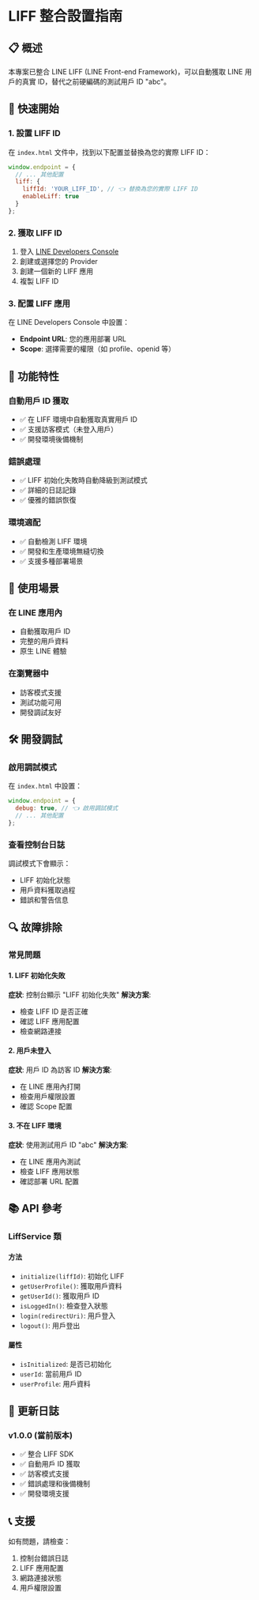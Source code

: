 # LIFF 整合設置指南

## 📋 概述
本專案已整合 LINE LIFF (LINE Front-end Framework)，可以自動獲取 LINE 用戶的真實 ID，替代之前硬編碼的測試用戶 ID "abc"。

## 🚀 快速開始

### 1. 設置 LIFF ID
在 `index.html` 文件中，找到以下配置並替換為您的實際 LIFF ID：

```javascript
window.endpoint = {
  // ... 其他配置
  liff: {
    liffId: 'YOUR_LIFF_ID', // 👈 替換為您的實際 LIFF ID
    enableLiff: true
  }
};
```

### 2. 獲取 LIFF ID
1. 登入 [LINE Developers Console](https://developers.line.biz/)
2. 創建或選擇您的 Provider
3. 創建一個新的 LIFF 應用
4. 複製 LIFF ID

### 3. 配置 LIFF 應用
在 LINE Developers Console 中設置：
- **Endpoint URL**: 您的應用部署 URL
- **Scope**: 選擇需要的權限（如 profile、openid 等）

## 🔧 功能特性

### 自動用戶 ID 獲取
- ✅ 在 LIFF 環境中自動獲取真實用戶 ID
- ✅ 支援訪客模式（未登入用戶）
- ✅ 開發環境後備機制

### 錯誤處理
- ✅ LIFF 初始化失敗時自動降級到測試模式
- ✅ 詳細的日誌記錄
- ✅ 優雅的錯誤恢復

### 環境適配
- ✅ 自動檢測 LIFF 環境
- ✅ 開發和生產環境無縫切換
- ✅ 支援多種部署場景

## 📱 使用場景

### 在 LINE 應用內
- 自動獲取用戶 ID
- 完整的用戶資料
- 原生 LINE 體驗

### 在瀏覽器中
- 訪客模式支援
- 測試功能可用
- 開發調試友好

## 🛠️ 開發調試

### 啟用調試模式
在 `index.html` 中設置：

```javascript
window.endpoint = {
  debug: true, // 👈 啟用調試模式
  // ... 其他配置
};
```

### 查看控制台日誌
調試模式下會顯示：
- LIFF 初始化狀態
- 用戶資料獲取過程
- 錯誤和警告信息

## 🔍 故障排除

### 常見問題

#### 1. LIFF 初始化失敗
**症狀**: 控制台顯示 "LIFF 初始化失敗"
**解決方案**: 
- 檢查 LIFF ID 是否正確
- 確認 LIFF 應用配置
- 檢查網路連接

#### 2. 用戶未登入
**症狀**: 用戶 ID 為訪客 ID
**解決方案**:
- 在 LINE 應用內打開
- 檢查用戶權限設置
- 確認 Scope 配置

#### 3. 不在 LIFF 環境
**症狀**: 使用測試用戶 ID "abc"
**解決方案**:
- 在 LINE 應用內測試
- 檢查 LIFF 應用狀態
- 確認部署 URL 配置

## 📚 API 參考

### LiffService 類

#### 方法
- `initialize(liffId)`: 初始化 LIFF
- `getUserProfile()`: 獲取用戶資料
- `getUserId()`: 獲取用戶 ID
- `isLoggedIn()`: 檢查登入狀態
- `login(redirectUri)`: 用戶登入
- `logout()`: 用戶登出

#### 屬性
- `isInitialized`: 是否已初始化
- `userId`: 當前用戶 ID
- `userProfile`: 用戶資料

## 🔄 更新日誌

### v1.0.0 (當前版本)
- ✅ 整合 LIFF SDK
- ✅ 自動用戶 ID 獲取
- ✅ 訪客模式支援
- ✅ 錯誤處理和後備機制
- ✅ 開發環境支援

## 📞 支援

如有問題，請檢查：
1. 控制台錯誤日誌
2. LIFF 應用配置
3. 網路連接狀態
4. 用戶權限設置
